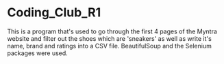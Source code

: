 # Coding_Club_R1
This is a program that's used to go through the first 4 pages of the Myntra website and filter out the shoes which are 'sneakers' as well as write it's name, brand and ratings into a CSV file.
BeautifulSoup and the Selenium packages were used.
